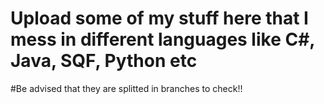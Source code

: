 # Upload some of my stuff here that I mess in different languages like C#, Java, SQF, Python etc
#Be advised that they are splitted in branches to check!!
